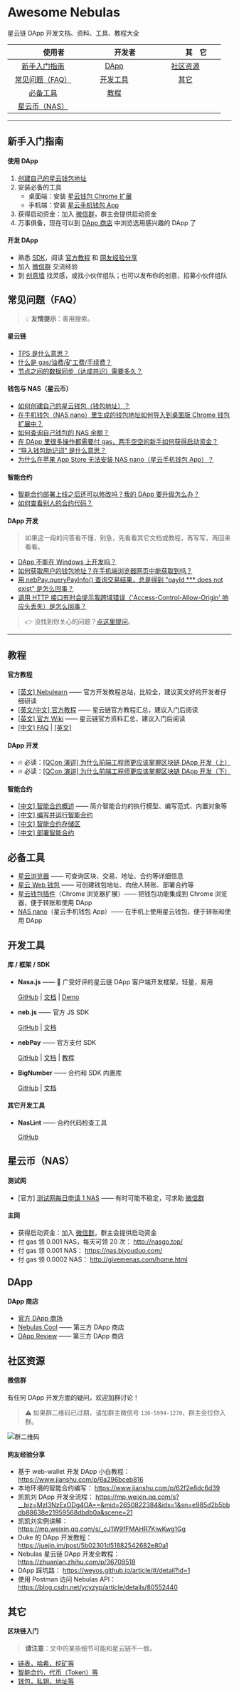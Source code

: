 # Awesome Nebulas

星云链 DApp 开发文档、资料、工具、教程大全

| 　　　使用者　　　 | 　　　开发者　　　 | 　　　其　它　　　 |
|:---:|:---:|:---:|
| [新手入门指南](#guide) | [DApp](#dapp) | [社区资源](#community)
| [常见问题（FAQ）](#faq)| [开发工具](#dev-tool)| [其它](#misc)
| [必备工具](#tool) | [教程](#tutorial)
| [星云币（NAS）](#nas) | 

***


## 新手入门指南 <a name="guide">&nbsp;</a>

#### 使用 DApp <a name="guide--user">&nbsp;</a>

1. [创建自己的星云钱包地址](https://github.com/NasaTeam/Awesome-Nebulas/issues/11)
1. 安装必备的工具
	* 桌面端：安装 [星云钱包 Chrome 扩展](https://github.com/nebulasio/WebExtensionWallet)
	* 手机端：安装 [星云手机钱包 App](https://nano.nebulas.io/)
1. 获得启动资金：加入 [微信群](#wechat-group)，群主会提供启动资金
1. 万事俱备，现在可以到 [DApp 商店](#dapp--store) 中浏览选用感兴趣的 DApp 了

#### 开发 DApp <a name="guide--developer">&nbsp;</a>

* 熟悉 [SDK](#sdk)，阅读 [官方教程](#official-tutorial) 和 [网友经验分享](#community-tutorial)
* 加入 [微信群](#wechat-group) 交流经验
* 到 [创意墙](https://github.com/NasaTeam/Awesome-Nebulas/labels/Idea) 找灵感，或找小伙伴组队；也可以发布你的创意，招募小伙伴组队

## 常见问题（FAQ） <a name="faq">&nbsp;</a>

> 💡 **友情提示**：善用搜索。

#### 星云链 <a name="faq--nebulas">&nbsp;</a>

* [TPS 是什么意思？](https://github.com/NasaTeam/Awesome-Nebulas/issues/3)
* [什么是 gas/油费/矿工费/手续费？](https://github.com/NasaTeam/Awesome-Nebulas/issues/4)
* [节点之间的数据同步（达成共识）需要多久？](https://github.com/NasaTeam/Awesome-Nebulas/issues/8)

#### 钱包与 NAS（星云币） <a name="faq--wallet">&nbsp;</a>

* [如何创建自己的星云钱包（钱包地址）？](https://github.com/NasaTeam/Awesome-Nebulas/issues/11)
* [在手机钱包（NAS nano）里生成的钱包地址如何导入到桌面版 Chrome 钱包扩展中？](https://github.com/NasaTeam/Awesome-Nebulas/issues/24)
* [如何查询自己钱包的 NAS 余额？](https://github.com/NasaTeam/Awesome-Nebulas/issues/10)
* [在 DApp 里很多操作都需要付 gas，两手空空的新手如何获得启动资金？](https://github.com/NasaTeam/Awesome-Nebulas/issues/9)
* [“导入钱包助记词” 是什么意思？](https://github.com/NasaTeam/Awesome-Nebulas/issues/14)
* [为什么在苹果 App Store 无法安装 NAS nano（星云手机钱包 App）？](https://github.com/NasaTeam/Awesome-Nebulas/issues/20)

#### 智能合约 <a name="faq--smart-contract">&nbsp;</a>

* [智能合约部署上线之后还可以修改吗？我的 DApp 要升级怎么办？](https://github.com/NasaTeam/Awesome-Nebulas/issues/5)
* [如何查看别人的合约代码？](https://github.com/NasaTeam/Awesome-Nebulas/issues/6)

####  DApp 开发 <a name="faq--dapp-dev">&nbsp;</a>

> 如果这一段的问答看不懂，别急，先看看其它文档或教程，再写写，再回来看看。

* [DApp 不能在 Windows 上开发吗？](https://github.com/NasaTeam/Awesome-Nebulas/issues/17)
* [如何获取用户的钱包地址？在手机端浏览器网页中能获取到吗？](https://github.com/NasaTeam/Awesome-Nebulas/issues/21)
* [用 nebPay.queryPayInfo() 查询交易结果，总是得到 "payId *** does not exist" 是怎么回事？](https://github.com/NasaTeam/Awesome-Nebulas/issues/1)
* [调用 HTTP 接口有时会提示我跨域错误（'Access-Control-Allow-Origin' 响应头丢失）是怎么回事？](https://github.com/NasaTeam/Awesome-Nebulas/issues/18)

> 👉 没找到你关心的问题？[点这里提问](https://github.com/NasaTeam/Awesome-Nebulas/issues/new)。

***

## 教程 <a name="tutorial">&nbsp;</a>

#### 官方教程 <a name="official-tutorial">&nbsp;</a>

* [[英文] Nebulearn](http://nebulearn.com/) —— 官方开发教程总站，比较全，建议英文好的开发者仔细研读
* [[英文/中文] 官方教程](https://github.com/nebulasio/wiki/blob/master/tutorials.md) —— 星云链官方教程汇总，建议入门后阅读
* [[英文] 官方 Wiki](https://github.com/nebulasio/wiki/wiki) —— 星云链官方资料汇总，建议入门后阅读
* [[中文] FAQ](https://github.com/nebulasio/wiki/blob/master/FAQ_nebulas_development_ch.md) | [[英文]](https://github.com/nebulasio/wiki/blob/master/FAQ_nebulas_development_en.md)

#### DApp 开发 <a name="tutorial--dapp-dev">&nbsp;</a>

* 🔥 必读：[[QCon 演讲] 为什么前端工程师更应该掌握区块链 DApp 开发（上）](https://mp.weixin.qq.com/s/feo6YuBv4x-UcsLOooLGlA)
* 🔥 必读：[[QCon 演讲] 为什么前端工程师更应该掌握区块链 DApp 开发（下）](https://mp.weixin.qq.com/s/avTPc6JfOobKk6caHOpKAg)

#### 智能合约 <a name="official-tutorial--smart-contract">&nbsp;</a>

* [[中文] 智能合约概述](https://github.com/nebulasio/wiki/blob/master/smart_contract_ch.md) —— 简介智能合约的执行模型、编写范式、内置对象等
* [[中文] 编写并运行智能合约](https://github.com/nebulasio/wiki/blob/master/tutorials/%5B%E4%B8%AD%E6%96%87%5D%20Nebulas%20101%20-%2003%20%E7%BC%96%E5%86%99%E6%99%BA%E8%83%BD%E5%90%88%E7%BA%A6.md)
* [[中文] 智能合约存储区](https://github.com/nebulasio/wiki/blob/master/tutorials/%5B%E4%B8%AD%E6%96%87%5D%20Nebulas%20101%20-%2004%20%E6%99%BA%E8%83%BD%E5%90%88%E7%BA%A6%E5%AD%98%E5%82%A8%E5%8C%BA.md)
* [[中文] 部署智能合约](https://blog.nebulas.io/2018/04/28/deploy-a-smart-contract/)

## 必备工具 <a name="tool">&nbsp;</a>

* [星云浏览器](https://explorer.nebulas.io/) —— 可查询区块、交易、地址、合约等详细信息
* [星云 Web 钱包](https://github.com/nebulasio/web-wallet) —— 可创建钱包地址、向他人转账、部署合约等
* [星云钱包插件](https://github.com/nebulasio/WebExtensionWallet)（Chrome 浏览器扩展）—— 把钱包功能集成到 Chrome 浏览器，便于转账和使用 DApp
* [NAS nano](https://nano.nebulas.io/)（星云手机钱包 App）—— 在手机上使用星云钱包，便于转账和使用 DApp

## 开发工具 <a name="dev-tool">&nbsp;</a>

#### 库 / 框架 / SDK <a name="sdk">&nbsp;</a>

* **Nasa.js** —— 🚀 广受好评的星云链 DApp 客户端开发框架，轻量，易用

	[GitHub](https://github.com/NasaTeam/Nasa.js) | [文档](https://github.com/NasaTeam/Nasa.js/issues/15) | [Demo](https://dapp.applinzi.com/nasa/)

* **neb.js** —— 官方 JS SDK <a name="neb.js">&nbsp;</a>
	
	[GitHub](https://github.com/nebulasio/neb.js) | [文档](https://nebulasio.github.io/neb.js/index.html)

* **nebPay** —— 官方支付 SDK <a name="nebPay">&nbsp;</a>
    
    [GitHub](https://github.com/nebulasio/nebPay) | [文档](https://github.com/nebulasio/nebPay/blob/master/doc/NebPay%E4%BB%8B%E7%BB%8D.md) | [教程](https://blog.nebulas.io/2018/05/09/how-to-use-nebpay-in-your-dapp/)

* **BigNumber** —— 合约和 SDK 内置库 <a name="BigNumber">&nbsp;</a>
	
	[GitHub](https://github.com/MikeMcl/bignumber.js) | [文档](http://mikemcl.github.io/bignumber.js/)

#### 其它开发工具

* **NasLint** —— 合约代码检查工具 <a name="NasLint">&nbsp;</a>

	[GitHub](https://github.com/NasaTeam/naslint)

## 星云币（NAS） <a name="nas">&nbsp;</a>

#### 测试网 <a name="nas--testnet">&nbsp;</a>

* [官方] [测试网每日申请 1 NAS](https://testnet.nebulas.io/claim/) —— 有时可能不稳定，可求助 [微信群](#wechat-group)

#### 主网 <a name="nas--mainnet">&nbsp;</a>

* 获得启动资金：加入 [微信群](#wechat-group)，群主会提供启动资金
* 付 gas 领 0.001 NAS，每天可领 20 次： http://nasgo.top/
* 付 gas 领 0.001 NAS： https://nas.biyouduo.com/
* 付 gas 领 0.0002 NAS： http://givemenas.com/home.html

## DApp <a name="dapp">&nbsp;</a>

#### DApp 商店 <a name="dapp--store">&nbsp;</a>

* [官方 DApp 商场](https://incentive.nebulas.io/cn/dappstore.html)
* [Nebulas Cool](http://nebulas.cool/) —— 第三方 DApp 商店
* [DApp Review](https://dapp.review/explore/nas) —— 第三方 DApp 商店

## 社区资源 <a name="community">&nbsp;</a>

#### 微信群 <a name="wechat-group">&nbsp;</a>

有任何 DApp 开发方面的疑问，欢迎加群讨论！

> ⚠️ 如果群二维码已过期，请加群主微信号 `130-5994-1270`，群主会拉你入群。

![群二维码](https://user-images.githubusercontent.com/1231359/42406226-9f9a1a2e-81d5-11e8-995f-df5448e06a37.png)

#### 网友经验分享 <a name="community-tutorial">&nbsp;</a>

* 基于 web-wallet 开发 DApp 小白教程： https://www.jianshu.com/p/6a296bceb816
* 本地环境的智能合约编写： https://www.jianshu.com/p/62f2e8dc6d39
* 凯凯刘 DApp 开发全流程： https://mp.weixin.qq.com/s?__biz=MzI3NzExODg4OA==&mid=2650822384&idx=1&sn=e985d2b5bbdb88638e21959568dbdb0a&scene=21
* 凯凯刘实例讲解： https://mp.weixin.qq.com/s/_cJ1W9fFMAHR7KjwKwg1Gg
* Duke 的 DApp 开发教程： https://juejin.im/post/5b02301d51882542682e80a1
* Nebulas 星云链 DApp 开发全教程： https://zhuanlan.zhihu.com/p/36709518
* DApp 踩坑路： https://weyos.github.io/article/#/detail?id=1
* 使用 Postman 访问 Nebulas API： https://blog.csdn.net/ycyzyp/article/details/80552440

## 其它 <a name="misc">&nbsp;</a>

#### 区块链入门 <a name="blockchain">&nbsp;</a>

> **请注意**：文中的某些细节可能和星云链不一致。

* [链表，哈希，挖矿等](https://mp.weixin.qq.com/s/wOAqfUrevdlIkdl1qWLHOA)
* [智能合约，代币（Token）等](https://mp.weixin.qq.com/s/-QgTqexfw9KAjuNMiztJ9g)
* [钱包，私钥，地址等](https://mp.weixin.qq.com/s/jOQo7SDV5eBhaCpTW039TA)
